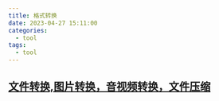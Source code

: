 ```yaml
---
title: 格式转换
date: 2023-04-27 15:11:00
categories:
  - tool
tags:
  - tool
---
```


## [文件转换,图片转换，音视频转换，文件压缩](https://www.aconvert.com/cn/)